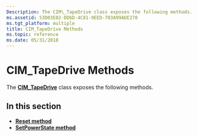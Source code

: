 ```yaml
---
Description: The CIM\_TapeDrive class exposes the following methods.
ms.assetid: 53D03E02-DD6D-4C81-9EED-703A99ADE270
ms.tgt_platform: multiple
title: CIM_TapeDrive Methods
ms.topic: reference
ms.date: 05/31/2018
---
```


# CIM\_TapeDrive Methods

The [**CIM\_TapeDrive**](cim-tapedrive.md) class exposes the following methods.

## In this section

-   [**Reset method**](reset-method-in-class-cim-tapedrive.md)
-   [**SetPowerState method**](setpowerstate-method-in-class-cim-tapedrive.md)

 

 



